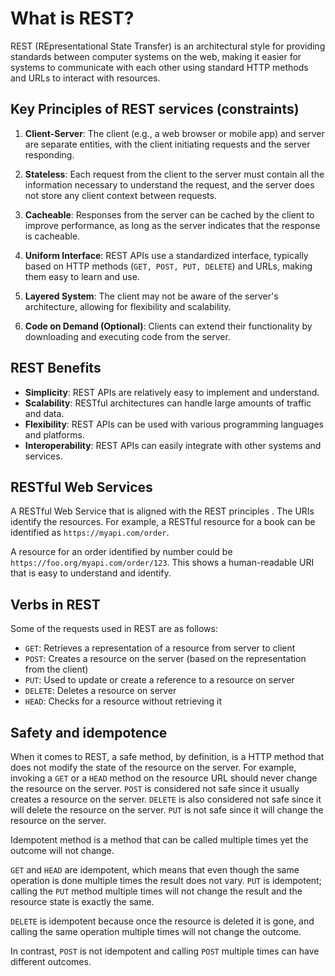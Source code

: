 # What is REST?

REST (REpresentational State Transfer) is an architectural style for providing standards between computer systems on the web, making it easier for systems to communicate with each other using standard HTTP methods and URLs to interact with resources.

## Key Principles of REST services (constraints)

1. **Client-Server**: The client (e.g., a web browser or mobile app) and server are separate entities, with the client initiating requests and the server responding. 

1. **Stateless**: Each request from the client to the server must contain all the information necessary to understand the request, and the server does not store any client context between requests.

1. **Cacheable**: Responses from the server can be cached by the client to improve performance, as long as the server indicates that the response is cacheable. 

1. **Uniform Interface**: REST APIs use a standardized interface, typically based on HTTP methods (`GET, POST, PUT, DELETE`) and URLs, making them easy to learn and use. 

1. **Layered System**: The client may not be aware of the server's architecture, allowing for flexibility and scalability. 

1. **Code on Demand (Optional)**: Clients can extend their functionality by downloading and executing code from the server. 

## REST Benefits

- **Simplicity**: REST APIs are relatively easy to implement and understand. 
- **Scalability**: RESTful architectures can handle large amounts of traffic and data. 
- **Flexibility**: REST APIs can be used with various programming languages and platforms. 
- **Interoperability**: REST APIs can easily integrate with other systems and services. 


## RESTful Web Services
A RESTful Web Service that is aligned with the REST principles . The URIs identify the resources. For example, a RESTful resource for a book can be identified as `https://myapi.com/order`.

A resource for an order identified by number could be `https://foo.org/myapi.com/order/123`. This shows a human-readable URI that is easy to understand and identify.


## Verbs in REST

Some of the requests used in REST are as follows:

- `GET`: Retrieves a representation of a resource from server to client
- `POST`: Creates a resource on the server (based on the representation from the client)
- `PUT`: Used to update or create a reference to a resource on server
- `DELETE`: Deletes a resource on server
- `HEAD`: Checks for a resource without retrieving it


## Safety and idempotence
When it comes to REST, a safe method, by definition, is a HTTP method that does not modify the state of the resource on the server. For example, invoking a `GET` or a `HEAD` method on the resource URL should never change the resource on the server. 
`POST` is considered not safe since it usually creates a resource on the server. `DELETE` is also considered not safe since it will delete the resource on the server. `PUT` is not safe since it will change the resource on the server.

Idempotent method is a method that can be called multiple times yet the outcome will not change.

`GET` and `HEAD` are idempotent, which means that even though the same operation is done multiple times the result does not vary. `PUT` is idempotent; calling the `PUT` method multiple times will not change the result and the resource state is exactly the same.

`DELETE` is idempotent because once the resource is deleted it is gone, and calling the same operation multiple times will not change the outcome.

In contrast, `POST` is not idempotent and calling `POST` multiple times can have different outcomes.


